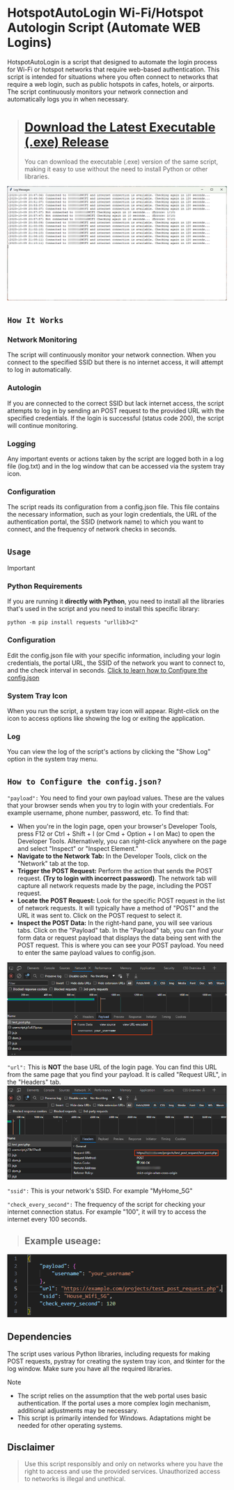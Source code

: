 # HotspotAutoLogin Wi-Fi/Hotspot Autologin Script (Automate WEB Logins)
HotspotAutoLogin is a script that designed to automate the login process for Wi-Fi or hotspot networks that require web-based authentication. This script is intended for situations where you often connect to networks that require a web login, such as public hotspots in cafes, hotels, or airports. The script continuously monitors your network connection and automatically logs you in when necessary.

> # [Download the Latest Executable (.exe) Release](../releases/latest)
> You can download the executable (.exe) version of the same script, making it easy to use without the need to install Python or other libraries.

![Example Log.](/examples/Log.png)

## `How It Works`
### Network Monitoring
The script will continuously monitor your network connection. When you connect to the specified SSID but there is no internet access, it will attempt to log in automatically.

### Autologin
If you are connected to the correct SSID but lack internet access, the script attempts to log in by sending an POST request to the provided URL with the specified credentials. If the login is successful (status code 200), the script will continue monitoring.

### Logging
Any important events or actions taken by the script are logged both in a log file (log.txt) and in the log window that can be accessed via the system tray icon.

### Configuration
The script reads its configuration from a config.json file. This file contains the necessary information, such as your login credentials, the URL of the authentication portal, the SSID (network name) to which you want to connect, and the frequency of network checks in seconds.

## `Usage`

> [!IMPORTANT] 
> ### Python Requirements
> If you are running it **directly with Python**, you need to install all the libraries that's used in the script and you need to install this specific library:
> ```
> python -m pip install requests "urllib3<2"
> ```


### Configuration
Edit the config.json file with your specific information, including your login credentials, the portal URL, the SSID of the network you want to connect to, and the check interval in seconds. [Click to learn how to Configure the config.json](#how-to-configure-the-configjson)

### System Tray Icon
When you run the script, a system tray icon will appear. Right-click on the icon to access options like showing the log or exiting the application.

### Log
You can view the log of the script's actions by clicking the "Show Log" option in the system tray menu.

## `How to Configure the config.json?`
`"payload":` You need to find your own payload values. These are the values that your browser sends when you try to login with your credentials. For example username, phone number, password, etc. To find that:
- When you're in the login page, open your browser's Developer Tools, press F12 or Ctrl + Shift + I (or Cmd + Option + I on Mac) to open the Developer Tools. Alternatively, you can right-click anywhere on the page and select "Inspect" or "Inspect Element."
- **Navigate to the Network Tab:** In the Developer Tools, click on the "Network" tab at the top.
- **Trigger the POST Request:** Perform the action that sends the POST request. **(Try to login with incorrect password)**. The network tab will capture all network requests made by the page, including the POST request.
- **Locate the POST Request:** Look for the specific POST request in the list of network requests. It will typically have a method of "POST" and the URL it was sent to. Click on the POST request to select it.
- **Inspect the POST Data:** In the right-hand pane, you will see various tabs. Click on the "Payload" tab.
In the "Payload" tab, you can find your form data or request payload that displays the data being sent with the POST request. This is where you can see your POST payload. You need to enter the same payload values to config.json.

![Example Payload.](/examples/Payload.png)

`"url":` This is **NOT** the base URL of the login page. You can find this URL from the same page that you find your payload. It is called "Request URL", in the "Headers" tab.
![Example Request.](/examples/Request.png)

`"ssid":` This is your network's SSID. For example "MyHome_5G"

`"check_every_second":` The frequency of the script for checking your internet connection status. For example "100", it will try to access the internet every 100 seconds.

> ## Example useage:
> 
![Example Request.](/examples/config.png)

## Dependencies
The script uses various Python libraries, including requests for making POST requests, pystray for creating the system tray icon, and tkinter for the log window. Make sure you have all the required libraries.

> [!NOTE]
> - The script relies on the assumption that the web portal uses basic authentication. If the portal uses a more complex login mechanism, additional adjustments may be necessary.
> - This script is primarily intended for Windows. Adaptations might be needed for other operating systems.

## Disclaimer
> Use this script responsibly and only on networks where you have the right to access and use the provided services. Unauthorized access to networks is illegal and unethical.
